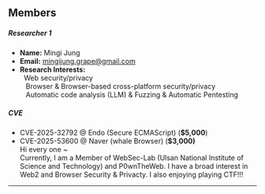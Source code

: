 ## Members 

##### Researcher 1
- **Name:** Mingi Jung
- **Email:** mingijung.grape@gmail.com
- **Research Interests:** <br>
    &nbsp;&nbsp;Web security/privacy<br>
    &nbsp;&nbsp;&nbsp;Browser & Browser-based cross-platform security/privacy<br>
    &nbsp;&nbsp;&nbsp;Automatic code analysis (LLM) & Fuzzing & Automatic Pentesting<br>
    
##### CVE
- CVE-2025-32792 @ Endo (Secure ECMAScript) (**$5,000**)
- CVE-2025-53600 @ Naver (whale Browser) (**$3,000)**<br>
Hi every one ~ <br>
Currently, I am a Member of WebSec-Lab (Ulsan National Institute of Science and Technology) and P0wnTheWeb. I have a broad interest in Web2 and Browser Security & Privacty. I also enjoying playing CTF!!!

---